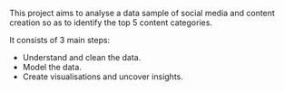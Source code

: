 This project aims to analyse a data sample of social media and content creation so as to identify the top 5 content categories.

It consists of 3 main steps:
- Understand and clean the data.
- Model the data.
- Create visualisations and uncover insights.
